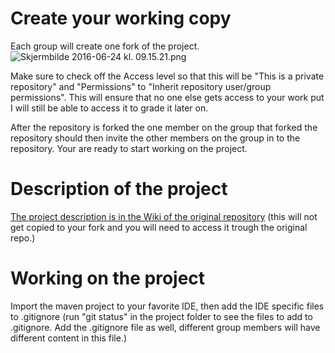 # Create your working copy

Each group will create one fork of the project.
![Skjermbilde 2016-06-24 kl. 09.15.21.png](https://bitbucket.org/repo/dLje5x/images/315685599-Skjermbilde%202016-06-24%20kl.%2009.15.21.png)

Make sure to check off the Access level so that this will be "This is a private repository" and "Permissions" to "Inherit repository user/group permissions". This will ensure that no one else gets access to your work put I will still be able to access it to grade it later on.

After the repository is forked the one member on the group that forked the repository should then invite the other members on the group in to the repository. Your are ready to start working on the project.

# Description of the project

[The project description is in the Wiki of the original repository](https://bitbucket.org/okolloen/imt3281-project1-2016/wiki/Home) (this will not get copied to your fork and you will need to access it trough the original repo.)


# Working on the project

Import the maven project to your favorite IDE, then add the IDE specific files to .gitignore (run "git status" in the project folder to see the files to add to .gitignore. Add the .gitignore file as well, different group members will have different content in this file.)